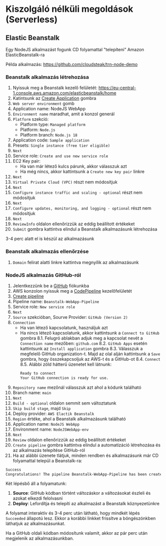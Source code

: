 # Kiszolgáló nélküli megoldások (Serverless)

## Elastic Beanstalk

Egy NodeJS alkalmazást fogunk CD folyamattal "telepíteni" Amazon ElasticBeanstalk-ra

Példa alkalmazás: https://github.com/cloudsteak/trn-node-demo

### Beanstalk alkalmazás létrehozása

1. Nyissuk meg a Beanstalk kezelő felületét: https://eu-central-1.console.aws.amazon.com/elasticbeanstalk/home
2. Katintsunk az [Create Application](https://eu-central-1.console.aws.amazon.com/elasticbeanstalk/home/create-environment) gombra
3. `Web server environment` gomb
4. Application name: NodeJS WebApp
5. `Environment name` maradhat, amit a konzol generál
6. `Platform` szekció:
    - Platform type: `Managed platform`
    - Platform: `Node.js`
    - Platform branch: `Node.js 18`
7. Application code: `Sample application`
8. Presets: `Single instance (free tier eligible)`
9. `Next`
10. Service role: `Create and use new service role`
11. EC2 Key pair: 
    - Ha van már létező kulcs párunk, akkor válasszuk azt
    - Ha még nincs, akkor kattintsunk a `Create new key pair` linkre
12. `Next`
13. `Virtual Private Cloud (VPC)` részt nem módosítjuk
14. `Next`
15. `Configure instance traffic and scaling - optional` részt nem módosítjuk
16. `Next`
17. `Configure updates, monitoring, and logging - optional` részt nem módosítjuk
18. `Next`
19. `ReviewInfo` oldalon ellenőrizzük az eddig beállított értékeket
20. `Submit` gombra kattintva elindul a Beanstalk alkalmazásunk létrehozása

3-4 perc alatt el is készül az alkalmazásunk

### Beanstalk alkalmazás ellenőrzése

1. `Domain` felirat alatti linkre kattintva megnyílik az alkalmazásunk


### NodeJS alkalmazás GitHub-ról

1. Jelentkezzünk be a [GitHub](https://github.com) fiókunkba
2. AWS konzolon nyissuk meg a [CodePipeline](https://eu-central-1.console.aws.amazon.com/codesuite/codepipeline/pipelines) kezelőfelületét
3. [Create pipeline](https://eu-central-1.console.aws.amazon.com/codesuite/codepipeline/pipeline/new)
4. Pipeline name: `Beanstalk-WebApp-Pipeline`
5. Service role: `New service role`
6. `Next`
7. `Source` szekcióban, Sourve Provider: `GitHub (Version 2)`
8. `Connection`
    - Ha van létező kapcsolatunk, használjuk azt
    - Ha nincs létező kapcsolatunk, akkor kattintsunk a `Connect to GitHub` gombra
        8.1. Felugró ablakban adjuk meg a kapcsolat nevét a `Connection name` mezőben: `github.com`
        8.2. `GitHub Apps` esetén kattintsunk az `Install application` gombra
        8.3. Válasszuk a megfelelő GitHub organization-t. Majd az olal alján kattintsunk a `Save` gombra, hogy összekapcsoljuk az AWS-t és a GitHub-ot
        8.4. `Connect`
        8.5. Alábbi zöld hátterű üzenetet kell látnunk: 
        ```html
        Ready to connect
        Your GitHub connection is ready for use.
        ```
9. `Repository name` mezőnál válasszuk azt ahol a kódunk található
10. Branch name: `main`
11. `Next`
12. `Build - optional` oldalon semmit sem változtatunk
13. `Skip build stage`, majd `Skip`
14. Deploy provider: `AWS Elactik Beanstalk`
15. `Region` értéke, ahol a Beanstalk alkalmazásunk található
16. Application name: `NodeJS WebApp`
17. Environment name: `NodeJSWebApp-env`
18. `Next`
19. `Review` oldalon ellenőrizzük az eddig beállított értékeket
20. `Create pipeline` gombra kattintva elindul a automatizáció létrehozása és az alkalmazás telepítése GitHub-ról
21. Ha az alábbi üzenete tlátjuk, minden rendben és alkalmazásunk már CD folyamattal települ a Beanstalk-ra:
```html
Success
Congratulations! The pipeline Beanstalk-WebApp-Pipeline has been created.
```

Két lépésbő áll a folyamatunk:
1. **Source**: GitHub kódban történt változáskor a változásokat észleli és azokat elkezdi felolvasni
2. **Deploy**: Lefordítja és telepíti az alkalmazást a Beanstalk köznyezetünkre

A folyamat interaktív és 3-4 perc után látható, hogy mindkét lépés `Succeeded` állapotú lesz. Ekkor a korábbi linkket frissítve a böngészónkben láthatjuk az alkalmazásunkat.

Ha a GitHub oldali kódban módosítunk valamit, akkor az pár perc után megjelenik az alkalmazásunkban.